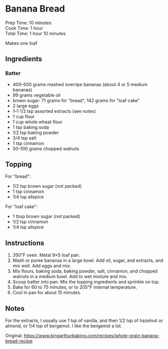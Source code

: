 # Banana Bread

Prep Time: 10 minutes  
Cook Time: 1 hour  
Total Time: 1 hour 10 minutes  

Makes one loaf

## Ingredients

### Batter

* 400–500 grams mashed overripe bananas (about 4 or 5 medium bananas)
* 99 grams vegetable oil
* brown sugar: 71 grams for "bread", 142 grams for "loaf cake"
* 2 large eggs
* 1–1 1/2 tsp assorted extracts (see notes)
* 1 cup flour
* 1 cup whole wheat flour
* 1 tsp baking soda
* 1/2 tsp baking powder
* 3/4 tsp salt
* 1 tsp cinnamon
* 50–100 grams chopped walnuts

## Topping

For "bread":

* 1/2 tsp brown sugar (not packed)
* 1 tsp cinnamon
* 1/4 tsp allspice

For "loaf cake":

* 1 tbsp brown sugar (not packed)
* 1/2 tsp cinnamon
* 1/4 tsp allspice

## Instructions

1. 350℉ oven. Metal 9×5 loaf pan.
1. Mash or puree bananas in a large bowl. Add oil, sugar, and extracts, and mix well. Add eggs and mix.
1. Mix flours, baking soda, baking powder, salt, cinnamon, and chopped walnuts in a medium bowl. Add to wet mixture and mix.
1. Scoop batter into pan. Mix the topping ingredients and sprinkle on top.
1. Bake for 60 to 75 minutes, or to 205℉ internal temperature.
1. Cool in pan for about 15 minutes.

## Notes

For the extracts, I usually use 1 tsp of vanilla, and then 1/2 tsp of hazelnut or almond, or 1/4 tsp of bergamot. I like the bergamot a lot.

Original: <https://www.kingarthurbaking.com/recipes/whole-grain-banana-bread-recipe>
